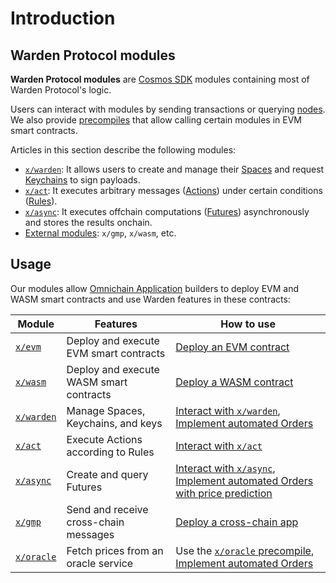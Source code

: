 ﻿---
sidebar_position: 1
---

# Introduction

## Warden Protocol modules

**Warden Protocol modules** are [Cosmos SDK](https://docs.cosmos.network/) modules containing most of Warden Protocol's logic.

Users can interact with modules by sending transactions or querying [nodes](/learn/glossary#node). We also provide [precompiles](/build-an-app/interact-with-warden-modules/introduction) that allow calling certain modules in EVM smart contracts.

Articles in this section describe the following modules:

- [`x/warden`](x-warden): It allows users to create and manage their [Spaces](/learn/glossary#space) and request [Keychains](/learn/glossary#keychain) to sign payloads.
- [`x/act`](x-act): It executes arbitrary messages ([Actions](/learn/glossary#action)) under certain conditions ([Rules](/learn/glossary#approval-rule)).
- [`x/async`](x-async): It executes offchain computations ([Futures](/learn/glossary#future)) asynchronously and stores the results onchain. 
- [External modules](external-modules): `x/gmp`, `x/wasm`, etc.

## Usage

Our modules allow [Omnichain Application](/learn/glossary#omnichain-application) builders to deploy EVM and WASM smart contracts and use Warden features in these contracts:

| Module                                 | Features                                | How to use  |
| ---------------------------------------| --------------------------------------- | ----------- |
| [`x/evm`](external-modules#xevm)       | Deploy and execute EVM smart contracts  | [Deploy an EVM contract](/build-an-app/deploy-smart-contracts-on-warden/deploy-an-evm-contract) |
| [`x/wasm` ](external-modules#xwasm)    | Deploy and execute WASM smart contracts | [Deploy a WASM contract](/build-an-app/deploy-smart-contracts-on-warden/deploy-a-wasm-contract) |
| [`x/warden`](x-warden)                 | Manage Spaces, Keychains, and keys      | [Interact with `x/warden`](/category/interact-with-xwarden), [Implement automated Orders](/build-an-agent/build-an-onchain-ai-agent/implement-automated-orders/introduction) |
| [`x/act`](x-act)                       | Execute Actions according to Rules      | [Interact with `x/act`](/category/interact-with-xact) |
| [`x/async`](x-async)                   | Create and query Futures                | [Interact with `x/async`](/build-an-app/interact-with-warden-modules/interact-with-x-async),  [Implement automated Orders with price prediction](/build-an-agent/build-an-onchain-ai-agent/implement-automated-orders-with-price-prediction/introduction) |
| [`x/gmp`](external-modules#xgmp)       | Send and receive cross-chain messages   | [Deploy a cross-chain app](/build-an-app/deploy-smart-contracts-on-warden/deploy-a-cross-chain-app) |
| [`x/oracle`](external-modules#xoracle) | Fetch prices from an oracle service     | Use the [`x/oracle` precompile](https://github.com/warden-protocol/wardenprotocol/blob/main/precompiles/slinky/ISlinky.sol), [Implement automated Orders](/build-an-agent/build-an-onchain-ai-agent/implement-automated-orders/introduction) |
